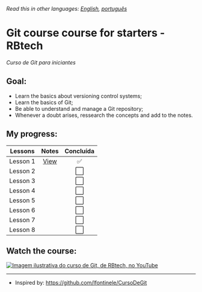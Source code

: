 *Read this in other languages: [English](readme.md), [português](readme.pt.md)*

# Git course course for starters - RBtech

*Curso de Git para iniciantes*

## Goal:

* Learn the basics about versioning control systems;
* Learn the basics of Git;
* Be able to understand and manage a Git repository;
* Whenever a doubt arises, ressearch the concepts and add to the notes.

## My progress:

| Lessons  | Notes                       | Concluída            |
|:--------:|:---------------------------:|:--------------------:|
| Lesson 1 | [View](lessons/lesson-1.md) | :white_check_mark:   |
| Lesson 2 |                             | :white_large_square: |
| Lesson 3 |                             | :white_large_square: |
| Lesson 4 |                             | :white_large_square: |
| Lesson 5 |                             | :white_large_square: |
| Lesson 6 |                             | :white_large_square: |
| Lesson 7 |                             | :white_large_square: |
| Lesson 8 |                             | :white_large_square: |

## Watch the course:

[![Imagem ilustrativa do curso de Git, de RBtech, no YouTube](https://img.youtube.com/vi/-GhA2JPImgU/mqdefault.jpg)](https://www.youtube.com/playlist?list=PLInBAd9OZCzzHBJjLFZzRl6DgUmOeG3H0)

---

* Inspired by: https://github.com/lfontinele/CursoDeGit
